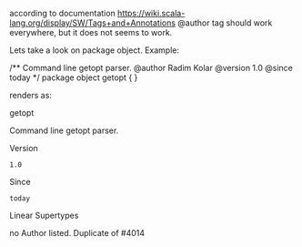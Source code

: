according to documentation https://wiki.scala-lang.org/display/SW/Tags+and+Annotations @author tag should work everywhere, but it does not seems to work. 

Lets take a look on package object. Example:

/**
  Command line getopt parser.
  @author Radim Kolar
  @version 1.0
  @since today
*/
package object getopt {
}

renders as:

 getopt

Command line getopt parser.

Version

    1.0
Since

    today

Linear Supertypes

no Author listed.
Duplicate of #4014
